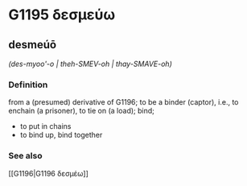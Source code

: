 # G1195 δεσμεύω

## desmeúō

_(des-myoo'-o | theh-SMEV-oh | thay-SMAVE-oh)_

### Definition

from a (presumed) derivative of G1196; to be a binder (captor), i.e., to enchain (a prisoner), to tie on (a load); bind; 

- to put in chains
- to bind up, bind together

### See also

[[G1196|G1196 δεσμέω]]
